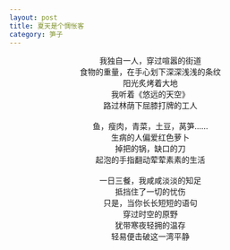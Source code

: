 ```yaml
---
layout: post
title: 夏天是个惆怅客
category: 笋子
---
```


<center>
我独自一人，穿过喧嚣的街道 <br>
食物的重量，在手心划下深深浅浅的条纹 <br>
阳光炙烤着大地 <br>
我听着《悠远的天空》 <br>
路过林荫下屈膝打牌的工人 <br>
 <br>
鱼，瘦肉，青菜，土豆，莴笋…… <br>
生病的人偏爱红色萝卜 <br>
掉把的锅，缺口的刀 <br>
起泡的手指翻动荤荤素素的生活 <br>
 <br>
一日三餐，我咸咸淡淡的知足 <br>
抵挡住了一切的忧伤 <br>
只是，当你长长短短的语句 <br>
穿过时空的原野 <br>
犹带寒夜轻拥的温存 <br>
轻易便击破这一湾平静 <br>
<br>
</center>
